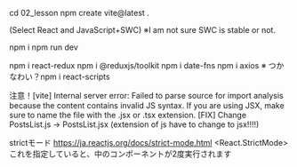 cd 02_lesson
npm create vite@latest .

(Select React and JavaScript+SWC)
※I am not sure SWC is stable or not.

npm i
npm run dev

npm i react-redux
npm i @reduxjs/toolkit
npm i date-fns
npm i axios
※ つかなわい？npm i react-scripts

注意！[vite] Internal server error: Failed to parse source for import analysis because the content contains invalid JS syntax. If you are using JSX, make sure to name the file with the .jsx or .tsx extension.
[FIX] Change PostsList.js → PostsList.jsx
(extension of js have to change to jsx!!!!)


strictモード
https://ja.reactjs.org/docs/strict-mode.html
<React.StrictMode>
これを指定していると、中のコンポーネントが2度実行されます




